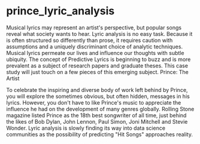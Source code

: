 # prince_lyric_analysis
Musical lyrics may represent an artist's perspective, but popular songs reveal what society wants to hear. Lyric analysis is no easy task. Because it is often structured so differently than prose, it requires caution with assumptions and a uniquely discriminant choice of analytic techniques. Musical lyrics permeate our lives and influence our thoughts with subtle ubiquity. The concept of Predictive Lyrics is beginning to buzz and is more prevalent as a subject of research papers and graduate theses. This case study will just touch on a few pieces of this emerging subject.
Prince: The Artist

To celebrate the inspiring and diverse body of work left behind by Prince, you will explore the sometimes obvious, but often hidden, messages in his lyrics. However, you don't have to like Prince's music to appreciate the influence he had on the development of many genres globally. Rolling Stone magazine listed Prince as the 18th best songwriter of all time, just behind the likes of Bob Dylan, John Lennon, Paul Simon, Joni Mitchell and Stevie Wonder. Lyric analysis is slowly finding its way into data science communities as the possibility of predicting "Hit Songs" approaches reality.
